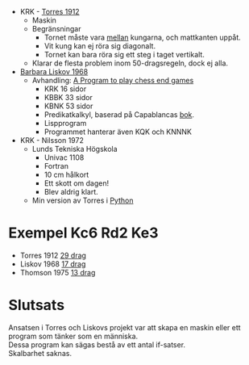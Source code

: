 * KRK - [Torres 1912](https://en.wikipedia.org/wiki/El_Ajedrecista)
	* Maskin
	* Begränsningar
		* Tornet måste vara [mellan](https://syzygy-tables.info/?fen=8/8/8/8/8/3k4/2R5/1K6_w_-_-_0_1) kungarna, och mattkanten uppåt.
		* Vit kung kan ej röra sig diagonalt. 
		* Tornet kan bara röra sig ett steg i taget vertikalt.
	* Klarar de flesta problem inom 50-dragsregeln, dock ej alla.
* [Barbara Liskov 1968](https://www.chessprogramming.org/Barbara_Liskov)
	* Avhandling: [A Program to play chess end games](https://apps.dtic.mil/sti/tr/pdf/AD0673971.pdf)
		* KRK 16 sidor
		* KBBK 33 sidor
		* KBNK 53 sidor
		* Predikatkalkyl, baserad på Capablancas [bok](https://www.sources.com/SSR/Docs/Capablanca-ChessFundamentals.pdf).
		* Lispprogram
		* Programmet hanterar även KQK och KNNNK
* KRK - Nilsson 1972
	* Lunds Tekniska Högskola
		* Univac 1108
		* Fortran
		* 10 cm hålkort
		* Ett skott om dagen!
		* Blev aldrig klart.
	* Min version av Torres i [Python](https://raw.githubusercontent.com/ChristerNilsson/2024/main/035-KRK-robot/krk-robot.py)

# Exempel Kc6 Rd2 Ke3

* Torres  1912 [29 drag](https://lichess.org/study/ZXSfQnuS/UD4DMl5W)
* Liskov  1968 [17 drag](https://lichess.org/study/ZXSfQnuS/YeR4k4Tq)
* Thomson 1975 [13 drag](https://syzygy-tables.info/?fen=8/8/2K5/8/8/4k3/3R4/8_w_-_-_0_1)

# Slutsats

Ansatsen i Torres och Liskovs projekt var att skapa en maskin eller ett program som tänker som en människa.  
Dessa program kan sägas bestå av ett antal if-satser.  
Skalbarhet saknas.   


